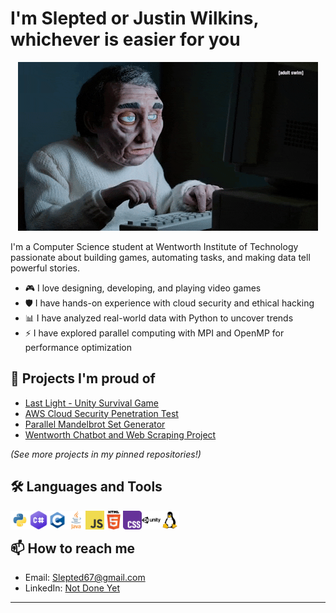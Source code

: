 # I'm Slepted or Justin Wilkins, whichever is easier for you

<p align="center">
  <img src="How-It-Feels.gif" alt="Animated Banner" />
</p>


I'm a Computer Science student at Wentworth Institute of Technology passionate about building games, automating tasks, and making data tell powerful stories.

- 🎮 I love designing, developing, and playing video games
- 🛡️ I have hands-on experience with cloud security and ethical hacking
- 📊 I have analyzed real-world data with Python to uncover trends
- ⚡ I  have explored parallel computing with MPI and OpenMP for performance optimization

## 📌 Projects I'm proud of
- [Last Light - Unity Survival Game](https://github.com/Slepted67/Last-Light-Unity-Game)
- [AWS Cloud Security Penetration Test](https://github.com/Slepted67/AWS-Cloud-Security-PenTest)
- [Parallel Mandelbrot Set Generator](https://github.com/Slepted67/Parallel-Mandelbrot-Set-Generator)
- [Wentworth Chatbot and Web Scraping Project]()

_(See more projects in my pinned repositories!)_

## 🛠️ Languages and Tools
<img align="left" alt="Python" width="30px" src="https://raw.githubusercontent.com/github/explore/main/topics/python/python.png" />
<img align="left" alt="C#" width="30px" src="https://raw.githubusercontent.com/github/explore/main/topics/csharp/csharp.png" />
<img align="left" alt="C" width="30px" src="https://raw.githubusercontent.com/github/explore/main/topics/c/c.png" />
<img align="left" alt="Java" width="30px" src="https://raw.githubusercontent.com/github/explore/main/topics/java/java.png" />
<img align="left" alt="JavaScript" width="30px" src="https://raw.githubusercontent.com/github/explore/main/topics/javascript/javascript.png" />
<img align="left" alt="HTML5" width="30px" src="https://raw.githubusercontent.com/github/explore/main/topics/html/html.png" />
<img align="left" alt="CSS3" width="30px" src="https://raw.githubusercontent.com/github/explore/main/topics/css/css.png" />
<img align="left" alt="Unity" width="30px" src="https://raw.githubusercontent.com/github/explore/main/topics/unity/unity.png" />
<img align="left" alt="Linux" width="30px" src="https://raw.githubusercontent.com/github/explore/main/topics/linux/linux.png" />
<br />

## 📫 How to reach me
- Email: Slepted67@gmail.com
- LinkedIn: [Not Done Yet](https://www.linkedin.com/)

---

<!--
**Slepted67/Slepted67** is a ✨ _special_ ✨ repository because its `README.md` (this file) appears on your GitHub profile.

Here are some ideas to get you started:

- 🔭 I’m currently working on ...
- 🌱 I’m currently learning ...
- 👯 I’m looking to collaborate on ...
- 🤔 I’m looking for help with ...
- 💬 Ask me about ...
- 📫 How to reach me: ...
- 😄 Pronouns: ...
- ⚡ Fun fact: ...
-->
